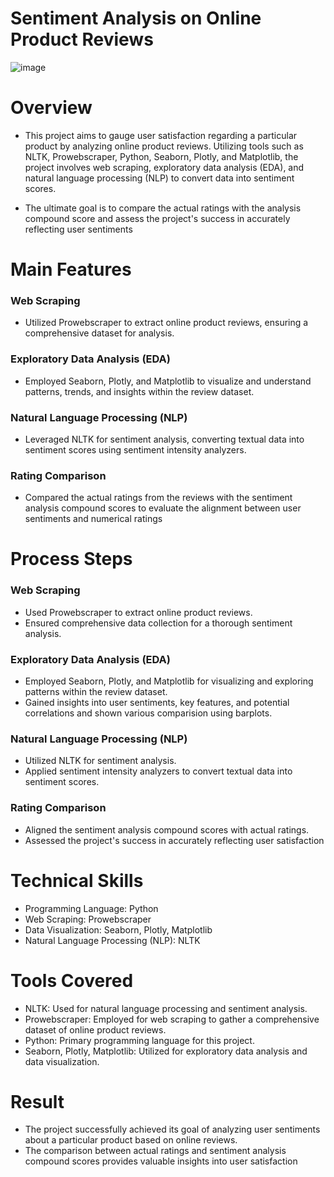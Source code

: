 # Sentiment Analysis on Online Product Reviews

![image](https://github.com/praveendecode/Product_Sentiment_Analysis/assets/95226524/c68fb88a-8aef-4707-a10a-3a1159b70d66)


# Overview

 - This project aims to gauge user satisfaction regarding a particular product by analyzing online product reviews. Utilizing tools such as NLTK, Prowebscraper, Python, Seaborn, Plotly, and Matplotlib, the project involves web scraping, exploratory data analysis (EDA), and natural language processing (NLP) to convert data into sentiment scores.
 
 - The ultimate goal is to compare the actual ratings with the analysis compound score and assess the project's success in accurately reflecting user sentiments

    
# Main Features

 ### Web Scraping
 
  - Utilized Prowebscraper to extract online product reviews, ensuring a comprehensive dataset for analysis.

 ### Exploratory Data Analysis (EDA)

  - Employed Seaborn, Plotly, and Matplotlib to visualize and understand patterns, trends, and insights within the review dataset.

 ### Natural Language Processing (NLP) 
 
  - Leveraged NLTK for sentiment analysis, converting textual data into sentiment scores using sentiment intensity analyzers.

### Rating Comparison 

  - Compared the actual ratings from the reviews with the sentiment analysis compound scores to evaluate the alignment between user sentiments and numerical ratings

# Process Steps

   ### Web Scraping

  - Used Prowebscraper to extract online product reviews.
  - Ensured comprehensive data collection for a thorough sentiment analysis.

   ### Exploratory Data Analysis (EDA) 
   
   - Employed Seaborn, Plotly, and Matplotlib for visualizing and exploring patterns within the review dataset.
   - Gained insights into user sentiments, key features, and potential correlations and shown various comparision using barplots.

   ### Natural Language Processing (NLP)
  
   - Utilized NLTK for sentiment analysis.
   - Applied sentiment intensity analyzers to convert textual data into sentiment scores.
     
  ### Rating Comparison
  
   - Aligned the sentiment analysis compound scores with actual ratings.
   - Assessed the project's success in accurately reflecting user satisfaction

  # Technical Skills

  - Programming Language: Python
  - Web Scraping: Prowebscraper
  - Data Visualization: Seaborn, Plotly, Matplotlib
  - Natural Language Processing (NLP): NLTK

  # Tools Covered

  - NLTK: Used for natural language processing and sentiment analysis.
  - Prowebscraper: Employed for web scraping to gather a comprehensive dataset of online product reviews.
  - Python: Primary programming language for this project.
  - Seaborn, Plotly, Matplotlib: Utilized for exploratory data analysis and data visualization.

  # Result
   - The project successfully achieved its goal of analyzing user sentiments about a particular product based on online reviews.
   - The comparison between actual ratings and sentiment analysis compound scores provides valuable insights into user satisfaction
     


    
